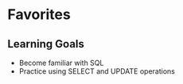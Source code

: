 <h1>Favorites</h1>
<h2>Learning Goals</h2>
<ul>
<li> Become familiar with SQL</li>
<li>Practice using SELECT and UPDATE operations</li>
  
</ul>

